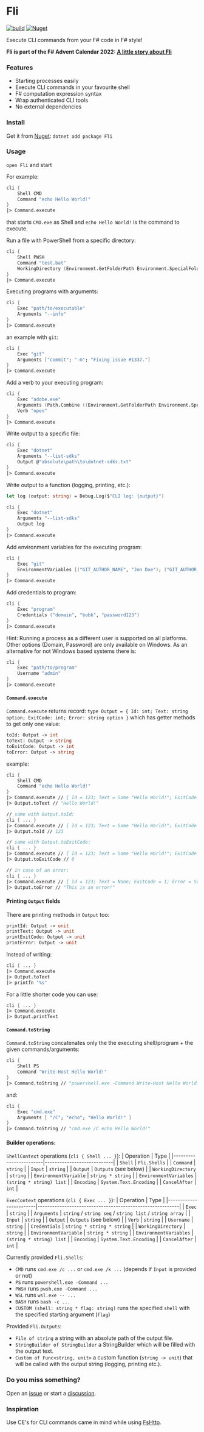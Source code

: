 # Fli
[![build](https://github.com/CaptnCodr/Fli/actions/workflows/build.yml/badge.svg)](https://github.com/CaptnCodr/Fli/actions/workflows/build.yml)
[![Nuget](https://img.shields.io/nuget/v/fli?color=33cc56)](https://www.nuget.org/packages/Fli/)

Execute CLI commands from your F# code in F# style!

**Fli is part of the F# Advent Calendar 2022: [A little story about Fli](https://gist.github.com/CaptnCodr/d709b30eb1191bedda090623d04bf738)**

### Features
- Starting processes easily
- Execute CLI commands in your favourite shell
- F# computation expression syntax
- Wrap authenticated CLI tools
- No external dependencies

### Install
Get it from [Nuget](https://www.nuget.org/packages/Fli/): `dotnet add package Fli`

### Usage
`open Fli` and start

For example:
```fsharp
cli {
    Shell CMD
    Command "echo Hello World!"
}
|> Command.execute
```
that starts `CMD.exe` as Shell and `echo Hello World!` is the command to execute.

Run a file with PowerShell from a specific directory:
```fsharp
cli {
    Shell PWSH
    Command "test.bat"
    WorkingDirectory (Environment.GetFolderPath Environment.SpecialFolder.UserProfile)
}
|> Command.execute
```

Executing programs with arguments:
```fsharp
cli {
    Exec "path/to/executable"
    Arguments "--info"
}
|> Command.execute
```

an example with `git`:
```fsharp
cli {
    Exec "git"
    Arguments ["commit"; "-m"; "Fixing issue #1337."]
}
|> Command.execute
```

Add a verb to your executing program:
```fsharp
cli {
    Exec "adobe.exe"
    Arguments (Path.Combine ((Environment.GetFolderPath Environment.SpecialFolder.UserProfile), "test.pdf"))
    Verb "open"
}
|> Command.execute
```

Write output to a specific file:
```fsharp
cli {
    Exec "dotnet"
    Arguments "--list-sdks"
    Output @"absolute\path\to\dotnet-sdks.txt"
}
|> Command.execute
```

Write output to a function (logging, printing, etc.):
```fsharp
let log (output: string) = Debug.Log($"CLI log: {output}")

cli {
    Exec "dotnet"
    Arguments "--list-sdks"
    Output log
}
|> Command.execute
```

Add environment variables for the executing program:
```fsharp
cli {
    Exec "git"
    EnvironmentVariables [("GIT_AUTHOR_NAME", "Jon Doe"); ("GIT_AUTHOR_EMAIL", "jon.doe@domain.com")]
}
|> Command.execute
```

Add credentials to program:
```fsharp
cli {
    Exec "program"
    Credentials ("domain", "bobk", "password123")
}
|> Command.execute
```
Hint: Running a process as a different user is supported on all platforms. Other options (Domain, Password) are only available on Windows. As an alternative for not Windows based systems there is:
```fsharp
cli {
    Exec "path/to/program"
    Username "admin"
}
|> Command.execute
```

#### `Command.execute`
`Command.execute` returns record: `type Output = { Id: int; Text: string option; ExitCode: int; Error: string option }`
which has getter methods to get only one value:
```fsharp
toId: Output -> int
toText: Output -> string
toExitCode: Output -> int
toError: Output -> string
```
example:
```fsharp
cli {
    Shell CMD
    Command "echo Hello World!"
}
|> Command.execute // { Id = 123; Text = Some "Hello World!"; ExitCode = 0; Error = None }
|> Output.toText // "Hello World!"

// same with Output.toId:
cli { ... }
|> Command.execute // { Id = 123; Text = Some "Hello World!"; ExitCode = 0; Error = None }
|> Output.toId // 123

// same with Output.toExitCode:
cli { ... }
|> Command.execute // { Id = 123; Text = Some "Hello World!"; ExitCode = 0; Error = None }
|> Output.toExitCode // 0

// in case of an error:
cli { ... }
|> Command.execute // { Id = 123; Text = None; ExitCode = 1; Error = Some "This is an error!" }
|> Output.toError // "This is an error!"
```

#### Printing `Output` fields
There are printing methods in `Output` too:
```fsharp
printId: Output -> unit
printText: Output -> unit
printExitCode: Output -> unit
printError: Output -> unit
```

Instead of writing:
```fsharp
cli { ... }
|> Command.execute
|> Output.toText
|> printfn "%s"
```
For a little shorter code you can use:
```fsharp
cli { ... }
|> Command.execute
|> Output.printText
```

#### `Command.toString`
`Command.toString` concatenates only the the executing shell/program + the given commands/arguments:
```fsharp
cli {
    Shell PS
    Command "Write-Host Hello World!"
}
|> Command.toString // "powershell.exe -Command Write-Host Hello World!"
```
and:
```fsharp
cli {
    Exec "cmd.exe"
    Arguments [ "/C"; "echo"; "Hello World!" ]
}
|> Command.toString // "cmd.exe /C echo Hello World!"
```

#### Builder operations:

`ShellContext` operations (`cli { Shell ... }`):
| Operation              |  Type                      |
|------------------------|----------------------------|
| `Shell`                | `Fli.Shells`               |
| `Command`              | `string`                   |
| `Input`                | `string`                   |
| `Output`               | `Outputs` (see below)      |
| `WorkingDirectory`     | `string`                   |
| `EnvironmentVariable`  | `string * string`          |
| `EnvironmentVariables` | `(string * string) list`   |
| `Encoding`             | `System.Text.Encoding`     |
| `CancelAfter`          | `int`                      |

`ExecContext` operations (`cli { Exec ... }`):
| Operation              |  Type                                                    |
|------------------------|----------------------------------------------------------|
| `Exec`                 | `string`                                                 |
| `Arguments`            | `string` / `string seq` / `string list` / `string array` |
| `Input`                | `string`                                                 |
| `Output`               | `Outputs` (see below)                                    |
| `Verb`                 | `string`                                                 |
| `Username`             | `string`                                                 |
| `Credentials`          | `string * string * string`                               |
| `WorkingDirectory`     | `string`                                                 |
| `EnvironmentVariable`  | `string * string`                                        |
| `EnvironmentVariables` | `(string * string) list`                                 |
| `Encoding`             | `System.Text.Encoding`                                   |
| `CancelAfter`          | `int`                                                    |

Currently provided `Fli.Shells`:
- `CMD` runs `cmd.exe /c ...` or `cmd.exe /k ...` (depends if `Input` is provided or not)
- `PS` runs `powershell.exe -Command ...`
- `PWSH` runs `pwsh.exe -Command ...`
- `WSL` runs `wsl.exe -- ...`
- `BASH` runs `bash -c ...`
- `CUSTOM (shell: string * flag: string)` runs the specified `shell` with the specified starting argument (`flag`)

Provided `Fli.Outputs`:
- `File of string` a string with an absolute path of the output file.
- `StringBuilder of StringBuilder` a StringBuilder which will be filled with the output text.
- `Custom of Func<string, unit>` a custom function (`string -> unit`) that will be called with the output string (logging, printing etc.).

### Do you miss something?
Open an [issue](https://github.com/CaptnCodr/Fli/issues) or start a [discussion](https://github.com/CaptnCodr/Fli/discussions).

### Inspiration
Use CE's for CLI commands came in mind while using [FsHttp](https://github.com/fsprojects/FsHttp).